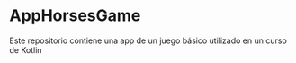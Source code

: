 # AppHorsesGame
Este repositorio contiene una app de un juego básico utilizado en un curso de Kotlin
